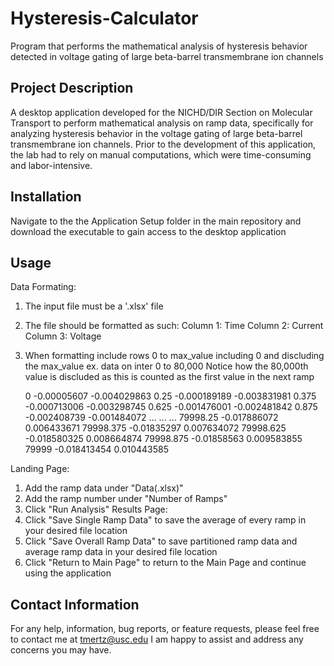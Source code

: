 # Hysteresis-Calculator
Program that performs the mathematical analysis of hysteresis behavior detected in voltage gating of large beta-barrel transmembrane ion channels

## Project Description
A desktop application developed for the NICHD/DIR Section on Molecular Transport to perform mathematical analysis on ramp data, 
specifically for analyzing hysteresis behavior in the voltage gating of large beta-barrel transmembrane ion channels. 
Prior to the development of this application, the lab had to rely on manual computations, which were time-consuming and labor-intensive.

## Installation
Navigate to the the Application Setup folder in the main repository and download the executable to gain access to the desktop application

## Usage
Data Formating:
1. The input file must be a '.xlsx' file
2. The file should be formatted as such:
    Column 1: Time
    Column 2: Current
    Column 3: Voltage
3. When formatting include rows 0 to max_value including 0 and discluding the max_value
    ex. data on inter 0 to 80,000
    Notice how the 80,000th value is discluded as this is counted as the first value in the next ramp
    
    0	-0.00005607	-0.004029863
    0.25	-0.000189189	-0.003831981
    0.375	-0.000713006	-0.003298745
    0.625	-0.001476001	-0.002481842
    0.875	-0.002408739	-0.001484072
    ...
    ...
    ...
    79998.25	-0.017886072	0.006433671
    79998.375	-0.01835297	0.007634072
    79998.625	-0.018580325	0.008664874
    79998.875	-0.01858563	0.009583855
    79999	-0.018413454	0.010443585

Landing Page: 
1. Add the ramp data under "Data(.xlsx)"
2. Add the ramp number under "Number of Ramps"
3. Click "Run Analysis"
Results Page:
1. Click "Save Single Ramp Data" to save the average of every ramp in your desired file location
2. Click "Save Overall Ramp Data" to save partitioned ramp data and average ramp data in your desired file location
3. Click "Return to Main Page" to return to the Main Page and continue using the application

## Contact Information
For any help, information, bug reports, or feature requests, please feel free to contact me at tmertz@usc.edu
I am happy to assist and address any concerns you may have.
